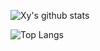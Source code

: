 ![Xy's github stats](https://github-readme-stats.vercel.app/api?username=xiangyh9988&count_private=True&show_icons=true&theme=radical&line_height=21)

![Top Langs](https://github-readme-stats.vercel.app/api/top-langs/?username=xiangyh9988&theme=radical&card_width=240)
<!--
**xiangyh9988/xiangyh9988** is a ✨ _special_ ✨ repository because its `README.md` (this file) appears on your GitHub profile.

Here are some ideas to get you started:

- 🔭 I’m currently working on ...
- 🌱 I’m currently learning ...
- 👯 I’m looking to collaborate on ...
- 🤔 I’m looking for help with ...
- 💬 Ask me about ...
- 📫 How to reach me: ...
- 😄 Pronouns: ...
- ⚡ Fun fact: ...
-->
